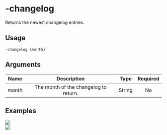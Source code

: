 # -changelog

Returns the newest changelog entries.

## Usage

```
-changelog {month}
```

## Arguments

| Name  | Description                           | Type   | Required |
| :---: | :-----------------------------------: | :----: | :------: |
| month | The month of the changelog to return. | String | No       |

## Examples

<img src="https://user-images.githubusercontent.com/111157596/265091944-e7322f42-09cb-4087-9116-50af3eb25a94.png" class="rounded-corners">\
<img src="https://user-images.githubusercontent.com/111157596/265091963-c13cd38e-b668-4774-a424-2c107781b800.png" class="rounded-corners">
